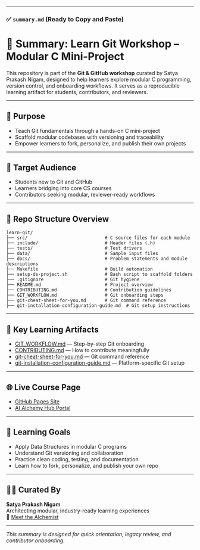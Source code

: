 
---

### ✅ `summary.md` (Ready to Copy and Paste)

 
# 📘 Summary: Learn Git Workshop – Modular C Mini-Project

This repository is part of the **Git & GitHub workshop** curated by Satya Prakash Nigam, designed to help learners explore modular C programming, version control, and onboarding workflows. It serves as a reproducible learning artifact for students, contributors, and reviewers.

---

## 🎯 Purpose

- Teach Git fundamentals through a hands-on C mini-project
- Scaffold modular codebases with versioning and traceability
- Empower learners to fork, personalize, and publish their own projects

---

## 👥 Target Audience

- Students new to Git and GitHub
- Learners bridging into core CS courses
- Contributors seeking modular, reviewer-ready workflows

---

## 🧱 Repo Structure Overview

```
learn-git/
├── src/                             # C source files for each module
├── include/                         # Header files (.h)
├── tests/                           # Test drivers
├── data/                            # Sample input files
├── docs/                            # Problem statements and module descriptions
├── Makefile                         # Build automation
├── setup-ds-project.sh              # Bash script to scaffold folders
├── .gitignore                       # Git hygiene
├── README.md                        # Project overview
├── CONTRIBUTING.md                  # Contribution guidelines
├── GIT_WORKFLOW.md                  # Git onboarding steps
├── git-cheat-sheet-for-you.md       # Git command reference
├── git-installation-configuration-guide.md  # Git setup instructions
```

---

## 🔗 Key Learning Artifacts

- [GIT_WORKFLOW.md](https://github.com/satya25/learn-git/blob/main/GIT_WORKFLOW.md) — Step-by-step Git onboarding  
- [CONTRIBUTING.md](https://github.com/satya25/learn-git/blob/main/CONTRIBUTING.md) — How to contribute meaningfully  
- [git-cheat-sheet-for-you.md](https://github.com/satya25/learn-git/blob/main/git-cheat-sheet-for-you.md) — Git command reference  
- [git-installation-configuration-guide.md](https://github.com/satya25/learn-git/blob/main/git-installation-configuration-guide.md) — Platform-specific Git setup

---

## 🌐 Live Course Page

- [GitHub Pages Site](https://satya25.github.io/learn-git/)  
- [AI Alchemy Hub Portal](https://www.aialchemyhub.in/learn-git/index.php)

---

## 🧠 Learning Goals

- Apply Data Structures in modular C programs  
- Understand Git versioning and collaboration  
- Practice clean coding, testing, and documentation  
- Learn how to fork, personalize, and publish your own repo

---

## 👨‍🏫 Curated By

**Satya Prakash Nigam**  
Architecting modular, industry-ready learning experiences  
🔗 [Meet the Alchemist](https://www.aialchemyhub.in/meet-the-alchemist.php)

---

_This summary is designed for quick orientation, legacy review, and contributor onboarding._
 